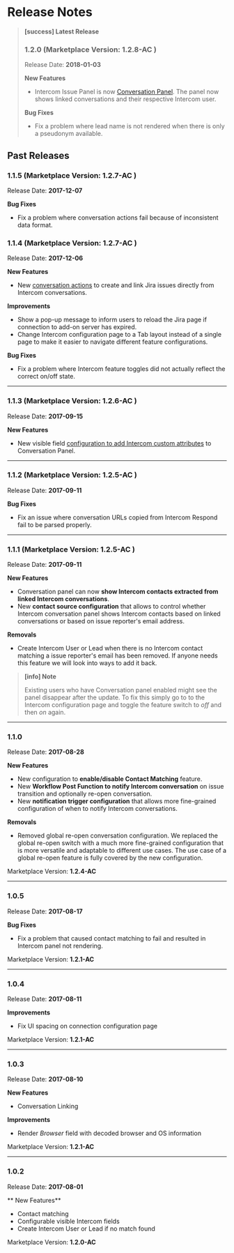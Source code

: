 # Release Notes

> **[success] Latest Release**
>
> ### 1.2.0 (Marketplace Version: **1.2.8-AC** )
>
> Release Date: **2018-01-03**
>
> **New Features**  
>  * Intercom Issue Panel is now [Conversation Panel](ConversationPanel.md). The panel now
>    shows linked conversations and their respective Intercom user.
>
> **Bug Fixes**  
>  * Fix a problem where lead name is not rendered when there is only a pseudonym available.
>

## Past Releases

### 1.1.5 (Marketplace Version: **1.2.7-AC** )

Release Date: **2017-12-07**

**Bug Fixes**  
 * Fix a problem where conversation actions fail because of inconsistent data format.


### 1.1.4 (Marketplace Version: **1.2.7-AC** )

Release Date: **2017-12-06**

**New Features**  
 * New [conversation actions](ConversationActions.md) to create and link Jira issues
   directly from Intercom conversations.

**Improvements**  
 * Show a pop-up message to inform users to reload the Jira page if connection to 
   add-on server has expired.
 * Change Intercom configuration page to a Tab layout instead of a single page to make
   it easier to navigate different feature configurations. 

**Bug Fixes**  
 * Fix a problem where Intercom feature toggles did not actually reflect the correct on/off
   state.


---

### 1.1.3 (Marketplace Version: **1.2.6-AC** )

Release Date: **2017-09-15**

**New Features**  
 * New visible field [configuration to add Intercom custom attributes](ConversationPanelConfiguration.md#custom-attributes)
   to Conversation Panel.

---

### 1.1.2 (Marketplace Version: **1.2.5-AC** )

Release Date: **2017-09-11**

**Bug Fixes**  
 * Fix an issue where conversation URLs copied from Intercom Respond fail to
   be parsed properly.

---

### 1.1.1 (Marketplace Version: **1.2.5-AC** )

Release Date: **2017-09-11**

**New Features**  
 * Conversation panel can now **show Intercom contacts extracted from linked
   Intercom conversations**.
 * New **contact source configuration** that allows to control whether Intercom
   conversation panel shows Intercom contacts based on linked conversations or based
   on issue reporter's email address.

**Removals**
 * Create Intercom User or Lead when there is no Intercom contact matching
   a issue reporter's email has been removed. If anyone needs this feature
   we will look into ways to add it back.


> **[info] Note**
>
> Existing users who have Conversation panel enabled might see the 
> panel disappear after the update. To fix this simply go to to the 
> Intercom configuration page and toggle the feature switch to *off* and 
> then *on* again.
   
---

### 1.1.0

Release Date: **2017-08-28**

**New Features**  
 * New configuration to **enable/disable Contact Matching** feature.
 * New **Workflow Post Function to notify Intercom conversation** on issue
   transition and optionally re-open conversation.
 * New **notification trigger configuration** that allows more fine-grained
   configuration of when to notify Intercom conversations. 

**Removals**
 * Removed global re-open conversation configuration. We replaced the global
   re-open switch with a much more fine-grained configuration that is more
   versatile and adaptable to different use cases. The use case of a global
   re-open feature is fully covered by the new configuration.

Marketplace Version: **1.2.4-AC**  

---

### 1.0.5
Release Date: **2017-08-17**

**Bug Fixes**  
 * Fix a problem that caused contact matching to fail and resulted in Intercom panel
   not rendering.
   
Marketplace Version: **1.2.1-AC**  

---

### 1.0.4

Release Date: **2017-08-11**

**Improvements**  
 * Fix UI spacing on connection configuration page

Marketplace Version: **1.2.1-AC**  

---

### 1.0.3

Release Date: **2017-08-10**
 
**New Features**
 * Conversation Linking

**Improvements**  
 * Render *Browser* field with decoded browser and OS information

Marketplace Version: **1.2.1-AC**  

---
 
### 1.0.2

Release Date: **2017-08-01**

** New Features**
 * Contact matching
 * Configurable visible Intercom fields
 * Create Intercom User or Lead if no match found
 
Marketplace Version: **1.2.0-AC**  